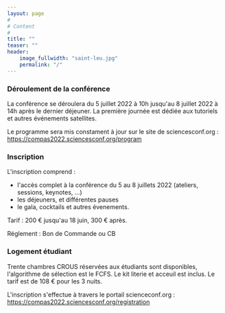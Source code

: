 ```yaml
---
layout: page
#
# Content
#
title: ""
teaser: ""
header:
    image_fullwidth: "saint-leu.jpg"
    permalink: "/"
---
```



### **Déroulement de la conférence**
La conférence se déroulera du 5 juillet 2022 à 10h jusqu'au 8 juillet 2022 à 14h après le dernier déjeuner. La première journée est dédiée aux tutoriels et autres événements satellites.

Le programme sera mis constament à jour sur le site de sciencesconf.org : <https://compas2022.sciencesconf.org/program>

### **Inscription**

L'inscription comprend :
  * l'accès complet à la conférence du 5 au 8 juillets 2022 (ateliers, sessions, keynotes, ...)
  * les déjeuners, et différentes pauses
  * le gala, cocktails et autres évenements.
  
Tarif : 200 € jusqu'au 18 juin, 300 € après.

Réglement : Bon de Commande ou CB

### **Logement étudiant**
Trente chambres CROUS réservées aux étudiants sont disponibles, l'algorithme de sélection est le FCFS. Le kit literie et acceuil est inclus. Le tarif est de 108 € pour les 3 nuits.

L'inscription s'effectue à travers le portail scienceconf.org : <https://compas2022.sciencesconf.org/registration>


